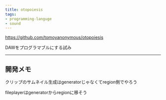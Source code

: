 ```yaml
---
title: otopoiesis
tags:
- programming-languge
- sound
---
```


https://github.com/tomoyanonymous/otopoiesis

DAWをプログラマブルにする試み

---

## 開発メモ

クリップのサムネイル生成はgeneratorじゃなくてregion側でやろう

fileplayerはgeneratorからregionに移そう
